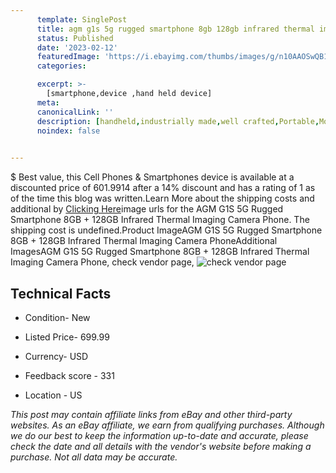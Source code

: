 ```yaml
---
      template: SinglePost
      title: agm g1s 5g rugged smartphone 8gb 128gb infrared thermal imaging camera phone
      status: Published
      date: '2023-02-12'
      featuredImage: 'https://i.ebayimg.com/thumbs/images/g/n10AAOSwQB1ie9t9/s-l225.jpg'
      categories: 

      excerpt: >-
        [smartphone,device ,hand held device]
      meta:
      canonicalLink: ''
      description: [handheld,industrially made,well crafted,Portable,Mobile,Compact,Convenient,Lightweight,Maneuverable,Man-portable,Miniature,Carriable,Hand-held,Light,Holdable,Transportable,Mobile device,Pocket-sized,On-the-go,Wireless,Cordless,Compact size,Convenient size, smartphone,device ,hand held device]
      noindex: false

        
---
```

$
    Best value, this Cell Phones & Smartphones device is available at a discounted price of 601.9914 after a 14% discount and has a rating of 1 as of the time this blog was written.Learn More about the shipping costs and additional by [Clicking Here](https://www.ebay.com/itm/313982315382?hash=item491acdeb76%3Ag%3An10AAOSwQB1ie9t9&amdata=enc%3AAQAHAAAA4DXM%2BVg7QWXLieDJ2hxZBOg6YAtSVak2D5NEU0M1B1lOChAnq90y1%2BWaSS0lpWJ9nQfILW3QfygTKK3vimQDOfMJKcXKuc0FZkh12pSvApZ3huep%2B9%2FKoyegJtNpkmZXniKVVZRBHUguXBJBwaqmPjiJ8aLhf4gRKDSggP3%2Bo7oFQ0inimzZfii4jL1ITPcv%2BQuSq5XVNWM%2BMQEBqixWQ7vhfHRnE7%2BSaOGw7%2FgFDhO6tjpAehQwaGwwec2f9s95w9XOPWrX4et24xa%2BT3kYuc60anEbpyLKK6a1pnPn3GXh&mkevt=1&mkcid=1&mkrid=711-53200-19255-0&campid=%253CePNCampaignId%253E&customid=%253CreferenceId%253E&toolid=10049)image urls for the AGM G1S 5G Rugged Smartphone 8GB + 128GB Infrared Thermal Imaging Camera Phone. The shipping cost is undefined.Product ImageAGM G1S 5G Rugged Smartphone 8GB + 128GB Infrared Thermal Imaging Camera PhoneAdditional ImagesAGM G1S 5G Rugged Smartphone 8GB + 128GB Infrared Thermal Imaging Camera Phone, check vendor page, ![check vendor page](https://origin-galleryplus.ebayimg.com/ws/web/313982315382_2_0_1/225x225.jpg,https://origin-galleryplus.ebayimg.com/ws/web/313982315382_3_0_1/225x225.jpg,https://origin-galleryplus.ebayimg.com/ws/web/313982315382_4_0_1/225x225.jpg,https://origin-galleryplus.ebayimg.com/ws/web/313982315382_5_0_1/225x225.jpg,https://origin-galleryplus.ebayimg.com/ws/web/313982315382_6_0_1/225x225.jpg,https://origin-galleryplus.ebayimg.com/ws/web/313982315382_7_0_1/225x225.jpg,https://origin-galleryplus.ebayimg.com/ws/web/313982315382_8_0_1/225x225.jpg,https://origin-galleryplus.ebayimg.com/ws/web/313982315382_9_0_1/225x225.jpg,https://origin-galleryplus.ebayimg.com/ws/web/313982315382_10_0_1/225x225.jpg,https://origin-galleryplus.ebayimg.com/ws/web/313982315382_11_0_1/225x225.jpg,https://origin-galleryplus.ebayimg.com/ws/web/313982315382_12_0_1/225x225.jpg)
    
    

 ## Technical Facts 



     
      

 - Condition- New 


      

 - Listed Price- 699.99 


      

 - Currency- USD 


      

 - Feedback score - 331 


      

 - Location - US 


      
      

 *_This post may contain affiliate links from eBay and other third-party websites. As an eBay affiliate, we earn from qualifying purchases. Although we do our best to keep the information up-to-date and accurate, please check the date and all details with the vendor's website before making a purchase. Not all data may be accurate._*



    
    
    
    
    